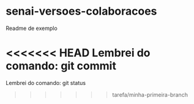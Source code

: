 # senai-versoes-colaboracoes

Readme de exemplo

<<<<<<< HEAD
Lembrei do comando: git commit
=======


Lembrei do comando: git status
>>>>>>> tarefa/minha-primeira-branch
